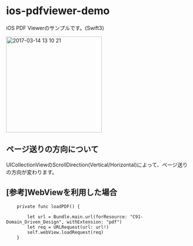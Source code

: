 # ios-pdfviewer-demo
iOS PDF Viewerのサンプルです。(Swift3)

<img width="260" alt="2017-03-14 13 10 21" src="https://cloud.githubusercontent.com/assets/9479568/23885667/13980032-08b8-11e7-8f08-6a2c4b410d40.png">

## ページ送りの方向について
UICollectionViewのScrollDirection(Vertical/Horizontal)によって、ページ送りの方向が変わります。

## [参考]WebViewを利用した場合

```swift:
    private func loadPDF() {
        
        let url = Bundle.main.url(forResource: "C91-Domain_Driven_Design", withExtension: "pdf")
        let req = URLRequest(url: url!)
        self.webView.loadRequest(req)
    }
```
